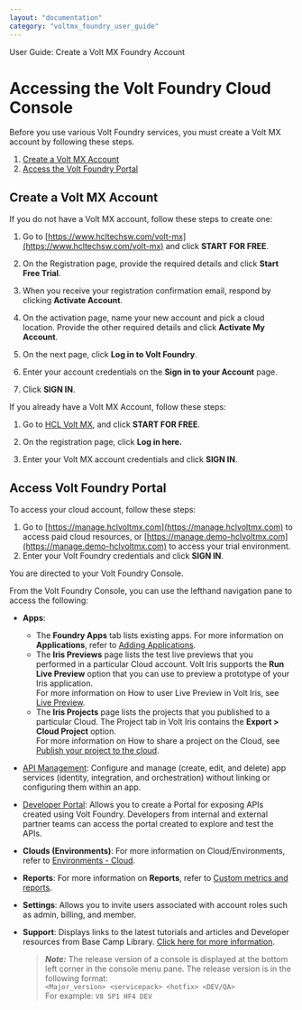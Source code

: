 ```yaml
---
layout: "documentation"
category: "voltmx_foundry_user_guide"
---
```

                              

User Guide: Create a Volt MX Foundry Account

Accessing the Volt Foundry Cloud Console
========================================

Before you use various Volt Foundry services, you must create a Volt MX account by following these steps.

1.  [Create a Volt MX Account](#create-a-volt-mx-foundry-account)
2.  [Access the Volt Foundry Portal](#access-foundry-portal)

Create a Volt MX Account
------------------------

If you do not have a Volt MX account, follow these steps to create one:

1.  Go to [https://www.hcltechsw.com/volt-mx](https://www.hcltechsw.com/volt-mx) and click **START FOR FREE**.
    
2. On the Registration page, provide the required details and click **Start Free Trial**.

3. When you receive your registration confirmation email, respond by clicking **Activate Account**.

4. On the activation page, name your new account and pick a cloud location. Provide the other required details and click **Activate My Account**.

5. On the next page, click **Log in to Volt Foundry**.

6. Enter your account credentials on the **Sign in to your Account** page.

7. Click **SIGN IN**.

If you already have a Volt MX Account, follow these steps:

1.  Go to [HCL Volt MX](https://www.hcltechsw.com/volt-mx), and click **START FOR FREE**.
    
2.  On the registration page, click **Log in here.**

3.  Enter your Volt MX account credentials and click **SIGN IN**.

Access Volt Foundry Portal
--------------------------

To access your cloud account, follow these steps:

1.  Go to [https://manage.hclvoltmx.com](https://manage.hclvoltmx.com) to access paid cloud resources, or [https://manage.demo-hclvoltmx.com](https://manage.demo-hclvoltmx.com) to access your trial environment.
2.  Enter your Volt Foundry credentials and click **SIGN IN**.

You are directed to your Volt Foundry Console.
    
From the Volt Foundry Console, you can use the lefthand navigation pane to access the following:
    
* **Apps**:
  * The **Foundry Apps** tab lists existing apps. For more information on **Applications**, refer to [Adding Applications](Adding_Applications.md).
  * The **Iris Previews** page lists the test live previews that you performed in a particular Cloud account. Volt Iris supports the **Run Live Preview** option that you can use to preview a prototype of your Iris application.  
  For more information on How to user Live Preview in Volt Iris, see [Live Preview](../../../Iris/iris_user_guide/Content/LivePreview.md).
  * The **Iris Projects** page lists the projects that you published to a particular Cloud. The Project tab in Volt Iris contains the **Export > Cloud Project** option.  
  For more information on How to share a project on the Cloud, see [Publish your project to the cloud](../../../Iris/iris_user_guide/Content/ShareProjectOnTheCloud.md).  
* [API Management](API_Management.md): Configure and manage (create, edit, and delete) app services (identity, integration, and orchestration) without linking or configuring them within an app.
* [Developer Portal](VoltMXDevPortal.md): Allows you to create a Portal for exposing APIs created using Volt Foundry. Developers from internal and external partner teams can access the portal created to explore and test the APIs.
* **Clouds (Environments)**: For more information on Cloud/Environments, refer to [Environments - Cloud](Environments-Cloud.md).
* **Reports**: For more information on **Reports**, refer to [Custom metrics and reports](../../Foundry/custom_metrics_and_reports/Content/Custom_Metrics_and_Reports_Guide.md).
* **Settings**: Allows you to invite users associated with account roles such as admin, billing, and member.
* **Support**: Displays links to the latest tutorials and articles and Developer resources from Base Camp Library. [Click here for more information](Support.md).

    > **_Note:_** The release version of a console is displayed at the bottom left corner in the console menu pane. The release version is in the following format:  
    `<Major_version> <servicepack> <hotfix> <DEV/QA>`  
    For example: `V8 SP1 HF4 DEV`
    
